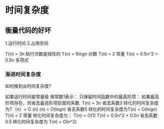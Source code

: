 # 时间复杂度

## 衡量代码的好坏

1.运行时间 2.占用空间

T(n) = 3n  执行次数是线性的
T(n) = 5logn 对数
T(n) = 2 常量
T(n) = 0.5n^2 + 0.5n 多项式



### 渐进时间复杂度
如何推到出时间复杂度?

如果运行时间是常量级 用常数1表示：
只保留时间函数中的最高阶项：
如果最高阶项存在，则省去最高阶项前面的系数.
T(n) = 3n 省去系数3 
转化的时间复杂度为T（n）= O (n)
(n) = O(logn)  省去系数5
转化的时间复杂度为T(n) = O(logn)
T(n) = 2 常量 转化时间复杂度为：
T(n) = O(1)
T(n) = 0.5n^2 + 0.5n  省去系数0.5 转化时间复杂度为
T(n) = O(n^2)

